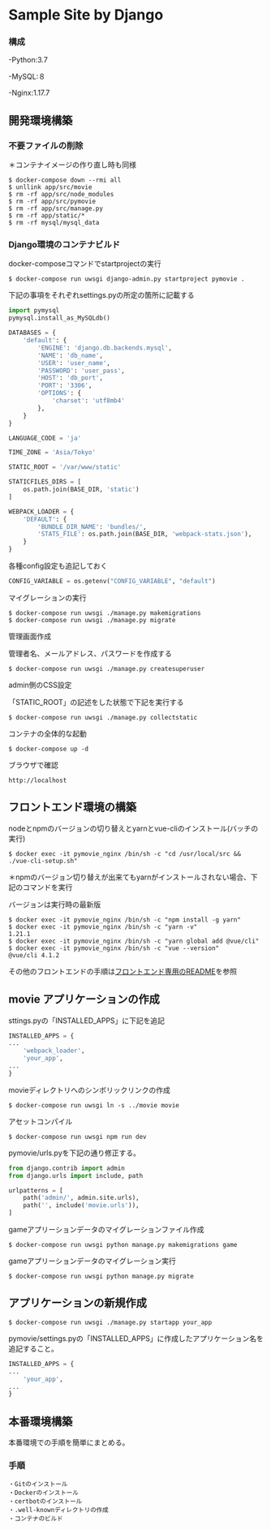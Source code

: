 # Sample Site by Django

### 構成

-Python:3.7

-MySQL:８

-Nginx:1.17.7


## 開発環境構築


### 不要ファイルの削除

＊コンテナイメージの作り直し時も同様

```shell-session
$ docker-compose down --rmi all
$ unllink app/src/movie
$ rm -rf app/src/node_modules
$ rm -rf app/src/pymovie
$ rm -rf app/src/manage.py
$ rm -rf app/static/*
$ rm -rf mysql/mysql_data
```

### Django環境のコンテナビルド

docker-composeコマンドでstartprojectの実行

```shell-session
$ docker-compose run uwsgi django-admin.py startproject pymovie .
```

下記の事項をそれぞれsettings.pyの所定の箇所に記載する

```Python
import pymysql
pymysql.install_as_MySQLdb()
```

```Python
DATABASES = {
    'default': {
        'ENGINE': 'django.db.backends.mysql',
        'NAME': 'db_name',
        'USER': 'user_name',
        'PASSWORD': 'user_pass',
        'HOST': 'db_port',
        'PORT': '3306',
        'OPTIONS': {
            'charset': 'utf8mb4'
        },
    }
}
```

```Python
LANGUAGE_CODE = 'ja'

TIME_ZONE = 'Asia/Tokyo'
```

```Python
STATIC_ROOT = '/var/www/static'
```

```Python
STATICFILES_DIRS = [
    os.path.join(BASE_DIR, 'static')
]

WEBPACK_LOADER = {
    'DEFAULT': {
        'BUNDLE_DIR_NAME': 'bundles/',
        'STATS_FILE': os.path.join(BASE_DIR, 'webpack-stats.json'),
    }
}
```

各種config設定も追記しておく

```Python
CONFIG_VARIABLE = os.getenv("CONFIG_VARIABLE", "default")
```

マイグレーションの実行

```shell-session
$ docker-compose run uwsgi ./manage.py makemigrations
$ docker-compose run uwsgi ./manage.py migrate
```

管理画面作成

管理者名、メールアドレス、パスワードを作成する

```shell-session
$ docker-compose run uwsgi ./manage.py createsuperuser
```

admin側のCSS設定

「STATIC_ROOT」の記述をした状態で下記を実行する

```shell-session
$ docker-compose run uwsgi ./manage.py collectstatic
```

コンテナの全体的な起動

```shell-session
$ docker-compose up -d
```

ブラウザで確認

```
http://localhost
```

## フロントエンド環境の構築

nodeとnpmのバージョンの切り替えとyarnとvue-cliのインストール(バッチの実行)

```
$ docker exec -it pymovie_nginx /bin/sh -c "cd /usr/local/src && ./vue-cli-setup.sh"
```

＊npmのバージョン切り替えが出来てもyarnがインストールされない場合、下記のコマンドを実行

バージョンは実行時の最新版

```
$ docker exec -it pymovie_nginx /bin/sh -c "npm install -g yarn"
$ docker exec -it pymovie_nginx /bin/sh -c "yarn -v"
1.21.1
$ docker exec -it pymovie_nginx /bin/sh -c "yarn global add @vue/cli"
$ docker exec -it pymovie_nginx /bin/sh -c "vue --version"
@vue/cli 4.1.2
```

その他のフロントエンドの手順は[フロントエンド専用のREADME](./front/movie/README.md)を参照

## movie アプリケーションの作成

sttings.pyの「INSTALLED_APPS」に下記を追記

```Python
INSTALLED_APPS = {
...
    'webpack_loader',
    'your_app',
...
}
```
movieディレクトリへのシンボリックリンクの作成

```shell-session
$ docker-compose run uwsgi ln -s ../movie movie
```

アセットコンパイル

```shell-session
$ docker-compose run uwsgi npm run dev
```
pymovie/urls.pyを下記の通り修正する。

```Python
from django.contrib import admin
from django.urls import include, path

urlpatterns = [
    path('admin/', admin.site.urls),
    path('', include('movie.urls')),
]
```

gameアプリーションデータのマイグレーションファイル作成

```shell-session
$ docker-compose run uwsgi python manage.py makemigrations game
```

gameアプリーションデータのマイグレーション実行

```shell-session
$ docker-compose run uwsgi python manage.py migrate
```


## アプリケーションの新規作成

```shell-session
$ docker-compose run uwsgi ./manage.py startapp your_app
```
pymovie/settings.pyの「INSTALLED_APPS」に作成したアプリケーション名を追記すること。

```Python
INSTALLED_APPS = {
...
    'your_app',
...
}
```


## 本番環境構築

本番環境での手順を簡単にまとめる。

### 手順

```
・Gitのインストール
・Dockerのインストール
・certbotのインストール
・.well-knownディレクトリの作成
・コンテナのビルド
```
